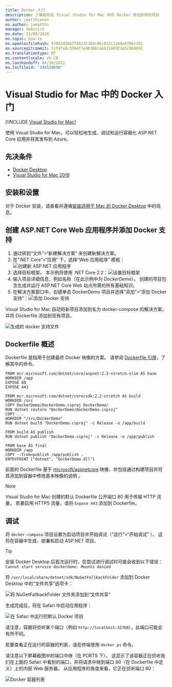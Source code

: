 ```yaml
---
title: Docker 入门
description: 了解如何在 Visual Studio for Mac 中将 Docker 添加到你的项目
author: jmatthiesen
ms.author: jomatthi
manager: dominicn
ms.date: 11/09/2020
ms.topic: how-to
ms.openlocfilehash: 97062d26bff561df204c86c013c12b0e6796c702
ms.sourcegitcommit: fcf47a9c356df7e9636bcab92186923e5c9b8892
ms.translationtype: MT
ms.contentlocale: zh-CN
ms.lasthandoff: 04/30/2022
ms.locfileid: "144528696"
---
```

# <a name="get-started-with-docker-in-visual-studio-for-mac"></a>Visual Studio for Mac 中的 Docker 入门

 [!INCLUDE [Visual Studio for Mac](~/includes/applies-to-version/vs-mac-only.md)]

使用 Visual Studio for Mac，可以轻松地生成、调试和运行容器化 ASP.NET Core 应用并将其发布到 Azure。

## <a name="prerequisites"></a>先决条件

* [Docker Desktop](https://hub.docker.com/editions/community/docker-ce-desktop-mac)
* [Visual Studio for Mac 2019](https://visualstudio.microsoft.com/vs/mac)

## <a name="installation-and-setup"></a>安装和设置

对于 Docker 安装，请查看并遵循[安装适用于 Mac 的 Docker Desktop](https://docs.docker.com/docker-for-mac/install/) 中的信息。

## <a name="creating-an-aspnet-core-web-application-and-adding-docker-support"></a>创建 ASP.NET Core Web 应用程序并添加 Docker 支持

1. 通过转到“文件”>“新建解决方案”  来创建新解决方案。
1. 在“.NET Core”>“应用”  下，选择“Web 应用程序”  模板：![创建新 ASP.NET 应用程序](media/docker-quickstart-1.png)
1. 选择目标框架。 本示例将使用 .NET Core 2.2：![设置目标框架](media/docker-quickstart-2.png)
1. 输入项目详细信息，例如名称（在此示例中为 _DockerDemo_）。 创建的项目包含生成并运行 ASP.NET Core Web 站点所需的所有基础知识。
1. 在解决方案窗口中，右键单击 DockerDemo 项目并选择“添加”>“添加 Docker 支持”：![添加 Docker 支持](media/docker-quickstart-3.png)

Visual Studio for Mac 自动将新项目添加到名为 docker-compose  的解决方案，并将 Dockerfile  添加到现有项目。

![生成的 docker 支持文件](media/docker-quickstart-4.png)

## <a name="dockerfile-overview"></a>Dockerfile 概述

Dockerfile 是指用于创建最终 Docker 映像的方案。 请参阅 [Dockerfile 引用](https://docs.docker.com/engine/reference/builder/)，了解其中的命令。

```
FROM mcr.microsoft.com/dotnet/core/aspnet:2.2-stretch-slim AS base
WORKDIR /app
EXPOSE 80
EXPOSE 443

FROM mcr.microsoft.com/dotnet/core/sdk:2.2-stretch AS build
WORKDIR /src
COPY DockerDemo/DockerDemo.csproj DockerDemo/
RUN dotnet restore "DockerDemo/DockerDemo.csproj"
COPY . .
WORKDIR "/src/DockerDemo"
RUN dotnet build "DockerDemo.csproj" -c Release -o /app/build

FROM build AS publish
RUN dotnet publish "DockerDemo.csproj" -c Release -o /app/publish

FROM base AS final
WORKDIR /app
COPY --from=publish /app/publish .
ENTRYPOINT ["dotnet", "DockerDemo.dll"]
```

前面的 Dockerfile 基于 [microsoft/aspnetcore](https://hub.docker.com/r/microsoft/aspnetcore/) 映像，并包括通过构建项目并将其添加到容器中修改基本映像的说明  。

> [!NOTE]
> Visual Studio for Mac 创建的默认 Dockerfile 公开端口 80 用于传输 HTTP 流量。 若要启用 HTTPS 流量，请将 `Expose 443` 添加到 Dockerfile。

## <a name="debugging"></a>调试

将 `docker-compose` 项目设置为启动项目并开始调试（“运行”>“开始调试”  ）。 这将在容器中生成、部署和启动 ASP.NET 项目。

> [!TIP]
> 安装 Docker Desktop 后首次运行时，在尝试进行调试时可能会收到以下错误：`Cannot start service dockerdemo: Mounts denied`
>
> 将 `/usr/local/share/dotnet/sdk/NuGetFallbackFolder` 添加到 Docker Desktop 中的“文件共享”选项卡：
>
> ![将 NuGetFallbackFolder 文件夹添加到“文件共享”](media/docker-quickstart-5.png)

生成完成后，将在 Safari 中启动应用程序：

![在 Safari 中运行的默认 Docker 项目](media/docker-quickstart-6.png)

请注意，容器将侦听某个端口（例如 `http://localhost:32768`），此端口可能会有所不同。

若要查看正在运行的容器的列表，请在终端使用 `docker ps` 命令。

请注意以下屏幕截图中的端口中继（在 PORTS  下）。 这显示了该容器正在侦听我们在上面的 Safari 中看到的端口，并将请求中继到端口 80（在 Dockerfile 中定义）上的内部 Web 服务器。 从应用程序的角度来看，它正在侦听端口 80：

![Docker 容器列表](media/docker-quickstart-7.png)
